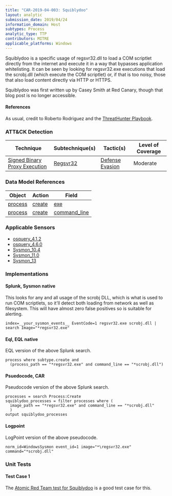 ```yaml
---
title: "CAR-2019-04-003: Squiblydoo"
layout: analytic
submission_date: 2019/04/24
information_domain: Host
subtypes: Process
analytic_type: TTP
contributors: MITRE
applicable_platforms: Windows
---
```


Squiblydoo is a specific usage of regsvr32.dll to load a COM scriptlet directly from the internet and execute it in a way that bypasses application whitelisting. It can be seen by looking for regsvr32.exe executions that load the scrobj.dll (which execute the COM scriptlet) or, if that is too noisy, those that also load content directly via HTTP or HTTPS.

Squiblydoo was first written up by Casey Smith at Red Canary, though that blog post is no longer accessible.

#### References
As usual, credit to Roberto Rodriguez and the [ThreatHunter Playbook](https://github.com/Cyb3rWard0g/ThreatHunter-Playbook/blob/master/playbooks/platforms/windows/05_defense_evasion/regsvr32/variants/bypass_whitelisting_regsvr32.md).


### ATT&CK Detection

|Technique|Subtechnique(s)|Tactic(s)|Level of Coverage|
|---|---|---|---|
|[Signed Binary Proxy Execution](https://attack.mitre.org/techniques/T1218/)|[Regsvr32](https://attack.mitre.org/techniques/T1218/010/)|[Defense Evasion](https://attack.mitre.org/tactics/TA0005/)|Moderate|

### Data Model References

|Object|Action|Field|
|---|---|---|
|[process](/data_model/process) | [create](/data_model/process#create) | [exe](/data_model/process#exe) |
|[process](/data_model/process) | [create](/data_model/process#create) | [command_line](/data_model/process#command_line) |


### Applicable Sensors

- [osquery_4.1.2](/sensors/osquery_4.1.2)
- [osquery_4.6.0](/sensors/osquery_4.6.0)
- [Sysmon_10.4](/sensors/sysmon_10.4)
- [Sysmon_11.0](/sensors/sysmon_11.0)
- [Sysmon_13](/sensors/sysmon_13)

### Implementations

#### Splunk, Sysmon native

This looks for any and all usage of the scrobj DLL, which is what is used to run COM scriptlets, so it'll detect both loading from network as well as filesystem. This will have almost zero false positives so is suitable for alerting.


```
index=__your_sysmon_events__ EventCode=1 regsvr32.exe scrobj.dll | search Image="*regsvr32.exe"
```


#### Eql, EQL native

EQL version of the above Splunk search.


```
process where subtype.create and
  (process_path == "*regsvr32.exe" and command_line == "*scrobj.dll")
```


#### Psuedocode, CAR

Pseudocode version of the above Splunk search.


```
processes = search Process:Create
squiblydoo_processes = filter processes where (
  image_path == "*regsvr32.exe" and command_line == "*scrobj.dll"
  )
output squiblydoo_processes
```


#### Logpoint

LogPoint version of the above pseudocode.


```
norm_id=WindowsSysmon event_id=1 image="*\regsvr32.exe" command="*scrobj.dll"
```



### Unit Tests

#### Test Case 1

The [Atomic Red Team test for Squiblydoo](https://github.com/redcanaryco/atomic-red-team/blob/master/atomics/T1117/T1117.md#atomic-test-2---regsvr32-remote-com-scriptlet-execution) is a good test case for this.


